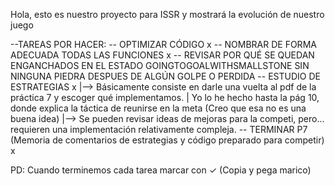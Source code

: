 Hola, esto es nuestro proyecto para ISSR y mostrará la evolución de nuestro juego

--TAREAS POR HACER:
    -- OPTIMIZAR CÓDIGO x
    -- NOMBRAR DE FORMA ADECUADA TODAS LAS FUNCIONES x
    -- REVISAR POR QUÉ SE QUEDAN ENGANCHADOS EN EL ESTADO GOINGTOGOALWITHSMALLSTONE SIN NINGUNA PIEDRA DESPUES DE ALGÚN GOLPE O PERDIDA
    -- ESTUDIO DE ESTRATEGIAS x
        |--> Básicamente consiste en darle una vuelta al pdf de la práctica 7 y escoger qué implementamos.
        |    Yo lo he hecho hasta la pág 10, donde explica la táctica de reunirse en la meta (Creo que esa no es una buena idea)
        |--> Se pueden revisar ideas de mejoras para la competi, pero... requieren una implementación relativamente compleja. 
    -- TERMINAR P7 (Memoria de comentarios de estrategias y código preparado para competir) x

PD: Cuando terminemos cada tarea marcar con ✓ (Copia y pega marico)
